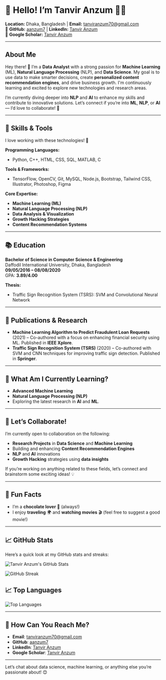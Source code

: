 # 🌟 Hello! I’m Tanvir Anzum 👨‍💻

**Location:** Dhaka, Bangladesh | **Email:** [tanviranzum70@gmail.com](mailto:tanviranzum70@gmail.com)  
🔗 **GitHub:** [aanzum7](https://github.com/aanzum7) | **LinkedIn:** [Tanvir Anzum](https://www.linkedin.com/in/tanviranzum/)  
🔗 **Google Scholar:** [Tanvir Anzum](https://scholar.google.com/citations?user=aanzum)

---

## About Me

Hey there! 👋 I’m a **Data Analyst** with a strong passion for **Machine Learning** (ML), **Natural Language Processing** (NLP), and **Data Science**. My goal is to use data to make smarter decisions, create **personalized content recommendation engines**, and drive business growth. I'm continuously learning and excited to explore new technologies and research areas.

I’m currently diving deeper into **NLP** and **AI** to enhance my skills and contribute to innovative solutions. Let’s connect if you’re into **ML**, **NLP**, or **AI** — I’d love to collaborate! 🤝

---

## 🔧 Skills & Tools

I love working with these technologies! 🚀

**Programming Languages:**  
- Python, C++, HTML, CSS, SQL, MATLAB, C

**Tools & Frameworks:**  
- TensorFlow, OpenCV, Git, MySQL, Node.js, Bootstrap, Tailwind CSS, Illustrator, Photoshop, Figma

**Core Expertise:**  
- **Machine Learning (ML)**  
- **Natural Language Processing (NLP)**  
- **Data Analysis & Visualization**  
- **Growth Hacking Strategies**  
- **Content Recommendation Systems**

---

## 📚 Education

**Bachelor of Science in Computer Science & Engineering**  
Daffodil International University, Dhaka, Bangladesh  
**09/05/2016 – 08/08/2020**  
GPA: **3.89/4.00**

**Thesis:**  
- Traffic Sign Recognition System (TSRS): SVM and Convolutional Neural Network

---

## 📖 Publications & Research

- **Machine Learning Algorithm to Predict Fraudulent Loan Requests** (2021) – Co-authored with a focus on enhancing financial security using ML. Published in **IEEE Xplore**.
- **Traffic Sign Recognition System (TSRS)** (2020) – Co-authored with SVM and CNN techniques for improving traffic sign detection. Published in **Springer**.

---

## 🌱 What Am I Currently Learning?

- **Advanced Machine Learning**  
- **Natural Language Processing (NLP)**  
- Exploring the latest research in **AI** and **ML**.

---

## 🚀 Let’s Collaborate!

I’m currently open to collaboration on the following:

- **Research Projects** in **Data Science** and **Machine Learning**  
- Building and enhancing **Content Recommendation Engines**  
- **NLP** and **AI** innovations  
- **Growth Hacking** strategies using **data insights**  

If you’re working on anything related to these fields, let’s connect and brainstorm some exciting ideas! 💡

---

## 🎯 Fun Facts

- I’m a **chocolate lover** 🍫 (always!)
- I enjoy **traveling** 🌍 and **watching movies** 🎬 (feel free to suggest a good movie!)

---

## 📈 GitHub Stats

Here’s a quick look at my GitHub stats and streaks:

![Tanvir Anzum's GitHub Stats](https://github-readme-stats.vercel.app/api?username=aanzum7&show_icons=true&count_private=true&hide_title=true&hide=prs&theme=dark)

![GitHub Streak](https://github-readme-streak-stats.herokuapp.com/?user=aanzum7&theme=dark)

## 📈 Top Languages

![Top Languages](https://github-readme-stats.vercel.app/api/top-langs/?username=aanzum7&langs_count=5&theme=dark)

---

## 🤔 How Can You Reach Me?

- **Email**: [tanviranzum70@gmail.com](mailto:tanviranzum70@gmail.com)  
- **GitHub**: [aanzum7](https://github.com/aanzum7)  
- **LinkedIn**: [Tanvir Anzum](https://www.linkedin.com/in/tanviranzum/)  
- **Google Scholar**: [Tanvir Anzum](https://scholar.google.com/citations?user=aanzum)

---

Let’s chat about data science, machine learning, or anything else you’re passionate about! 😊
